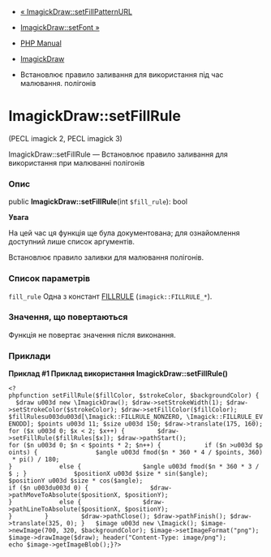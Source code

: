- [«
ImagickDraw::setFillPatternURL](imagickdraw.setfillpatternurl.md)
- [ImagickDraw::setFont »](imagickdraw.setfont.md)

- [PHP Manual](index.md)
- [ImagickDraw](class.imagickdraw.md)
- Встановлює правило заливання для використання під час малювання.
полігонів

# ImagickDraw::setFillRule

(PECL imagick 2, PECL imagick 3)

ImagickDraw::setFillRule — Встановлює правило заливання для
використання при малюванні полігонів

### Опис

public **ImagickDraw::setFillRule**(int `$fill_rule`): bool

**Увага**

На цей час ця функція ще була документована; для
ознайомлення доступний лише список аргументів.

Встановлює правило заливки для малювання полігонів.

### Список параметрів

`fill_rule`
Одна з констант
[FILLRULE](imagick.constants.md#imagick.constants.fillrule)
(`imagick::FILLRULE_*`).

### Значення, що повертаються

Функція не повертає значення після виконання.

### Приклади

**Приклад #1 Приклад використання **ImagickDraw::setFillRule()****

` <?phpfunction setFillRule($fillColor, $strokeColor, $backgroundColor) {   $draw u003d new \ImagickDraw(); $draw->setStrokeWidth(1); $draw->setStrokeColor($strokeColor); $draw->setFillColor($fillColor); $fillRulesu003du003d[\Imagick::FILLRULE_NONZERO, \Imagick::FILLRULE_EVENODD]; $points u003d 11; $size u003d 150; $draw->translate(175, 160); for ($x u003d 0; $x < 2; $x++) {         $draw->setFillRule($fillRules[$x]); $draw->pathStart(); for ($n u003d 0; $n < $points * 2; $n++) {            if ($n >u003d $points) {                $angle u003d fmod($n * 360 * 4 / $points, 360) * pi() / 180; }             else {                 $angle u003d fmod($n * 360 * 3 / $ ; }             $positionX u003d $size * sin($angle); $positionY u003d $size * cos($angle); if ($n u003du003d 0) {                 $draw->pathMoveToAbsolute($positionX, $positionY); }             else {                 $draw->pathLineToAbsolute($positionX, $positionY); }         }         $draw->pathClose(); $draw->pathFinish(); $draw->translate(325, 0); }   $image u003d new \Imagick(); $image->newImage(700, 320, $backgroundColor); $image->setImageFormat("png"); $image->drawImage($draw); header("Content-Type: image/png"); echo $image->getImageBlob();}?> `
